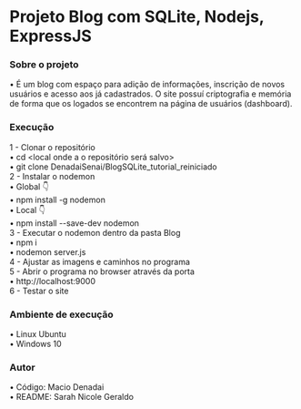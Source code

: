 # Projeto Blog com SQLite, Nodejs, ExpressJS

### Sobre o projeto
• É um blog com espaço para adição de informações, inscrição de novos usuários e acesso aos já cadastrados. O site possuí criptografia e memória de forma que os logados se encontrem na página de usuários (dashboard).

### Execução
1 - Clonar o repositório <br>
• cd <local onde a o repositório será salvo> <br>
• git clone DenadaiSenai/BlogSQLite_tutorial_reiniciado <br>
2 - Instalar o nodemon <br>
• Global 👇 <br>
• npm install -g nodemon <br>
• Local 👇 <br>
• npm install --save-dev nodemon <br>
3 - Executar o nodemon dentro da pasta Blog <br>
• npm i <br>
• nodemon server.js <br>
4 - Ajustar as imagens e caminhos no programa <br>
5 - Abrir o programa no browser através da porta <br>
• http://localhost:9000 <br>
6 - Testar o site <br>

### Ambiente de execução
• Linux Ubuntu <br>
• Windows 10 <br>

### Autor
• Código: Macio Denadai <br>
• README: Sarah Nicole Geraldo <br>
